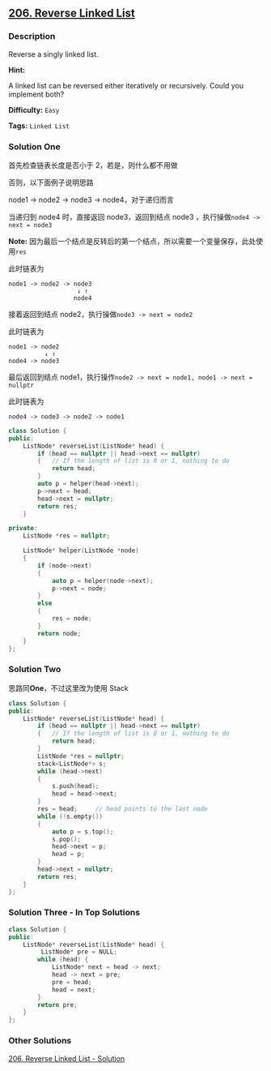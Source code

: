 ## [206. Reverse Linked List](https://leetcode.com/problems/reverse-linked-list/#/description)

### Description

Reverse a singly linked list.

**Hint:**

A linked list can be reversed either iteratively or recursively. Could you implement both?

**Difficulty:** `Easy`

**Tags:** `Linked List`

### Solution One

首先检查链表长度是否小于 2，若是，则什么都不用做

否则，以下面例子说明思路

node1 -> node2 -> node3 -> node4，对于递归而言

当递归到 node4 时，直接返回 node3，返回到结点 node3 ，执行操做`node4 -> next = node3`

**Note:** 因为最后一个结点是反转后的第一个结点，所以需要一个变量保存，此处使用`res`

此时链表为

```
node1 -> node2 -> node3
                   ↓ ↑
                  node4
```

接着返回到结点 node2，执行操做`node3 -> next = node2`

此时链表为

```
node1 -> node2
          ↓ ↑
node4 -> node3
```

最后返回到结点 node1，执行操作`node2 -> next = node1, node1 -> next = nullptr`

此时链表为

```
node4 -> node3 -> node2 -> node1
```

```c++
class Solution {
public:
    ListNode* reverseList(ListNode* head) {
        if (head == nullptr || head->next == nullptr)
        {	// If the length of list is 0 or 1, nothing to do
            return head;
        }
        auto p = helper(head->next);
        p->next = head;
        head->next = nullptr;
        return res;
    }

private:
    ListNode *res = nullptr;

    ListNode* helper(ListNode *node)
    {
        if (node->next)
        {
            auto p = helper(node->next);
            p->next = node;
        }
        else
        {
            res = node;
        }
        return node;
    }
};
```

### Solution Two

思路同**One**，不过这里改为使用 Stack

```c++
class Solution {
public:
    ListNode* reverseList(ListNode* head) {
        if (head == nullptr || head->next == nullptr)
        {	// If the length of list is 0 or 1, nothing to do
            return head;
        }
        ListNode *res = nullptr;
        stack<ListNode*> s;
        while (head->next)
        {
            s.push(head);
            head = head->next;
        }
        res = head;		// head points to the last node
        while (!s.empty())
        {
            auto p = s.top();
            s.pop();
            head->next = p;
            head = p;
        }
        head->next = nullptr;
        return res;
    }
};
```

### Solution Three - In Top Solutions

```c++
class Solution {
public:
    ListNode* reverseList(ListNode* head) {
         ListNode* pre = NULL;
        while (head) {
            ListNode* next = head -> next;
            head -> next = pre;
            pre = head;
            head = next;
        }
        return pre;
    }
};
```

### Other Solutions

[206. Reverse Linked List - Solution](https://leetcode.com/problems/reverse-linked-list/#/solution)
